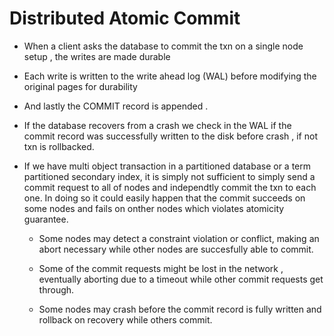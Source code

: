 # Distributed Atomic Commit

-  When a client asks the database to commit the txn on a single node setup , the writes are made durable

-  Each write is written to the write ahead log (WAL) before modifying the original pages for durability

- And lastly the COMMIT record is appended .

- If the database recovers from a crash we check in the WAL if the commit record was successfully written to the disk before crash , if not txn is rollbacked.

- If we have multi object transaction in a partitioned database or a term partitioned secondary index, it is simply not sufficient to simply send a commit request to all of nodes and independtly commit the txn to each one. In doing so it could easily happen that the commit succeeds on some nodes and fails on onther nodes which violates atomicity guarantee.

     - Some nodes may detect a constraint violation or conflict, making an abort necessary while other nodes are succesfully able to commit.

     - Some of the commit requests might be lost in the network , eventually aborting due to a timeout while other commit requests get through.

     - Some nodes may crash before the commit record is fully written and rollback on recovery while others commit.


